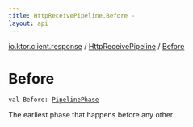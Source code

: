 ```yaml
---
title: HttpReceivePipeline.Before - 
layout: api
---
```


<div class='api-docs-breadcrumbs'><a href="../index.html">io.ktor.client.response</a> / <a href="index.html">HttpReceivePipeline</a> / <a href="./-before.html">Before</a></div>

# Before

<div class="signature"><code><span class="keyword">val </span><span class="identifier">Before</span><span class="symbol">: </span><a href="../../io.ktor.util.pipeline/-pipeline-phase/index.html"><span class="identifier">PipelinePhase</span></a></code></div>

The earliest phase that happens before any other

